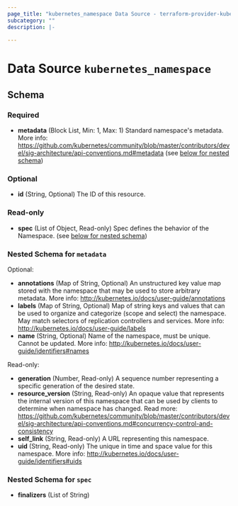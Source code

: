 ```yaml
---
page_title: "kubernetes_namespace Data Source - terraform-provider-kubernetes"
subcategory: ""
description: |-
  
---
```


# Data Source `kubernetes_namespace`





## Schema

### Required

- **metadata** (Block List, Min: 1, Max: 1) Standard namespace's metadata. More info: https://github.com/kubernetes/community/blob/master/contributors/devel/sig-architecture/api-conventions.md#metadata (see [below for nested schema](#nestedblock--metadata))

### Optional

- **id** (String, Optional) The ID of this resource.

### Read-only

- **spec** (List of Object, Read-only) Spec defines the behavior of the Namespace. (see [below for nested schema](#nestedatt--spec))

<a id="nestedblock--metadata"></a>
### Nested Schema for `metadata`

Optional:

- **annotations** (Map of String, Optional) An unstructured key value map stored with the namespace that may be used to store arbitrary metadata. More info: http://kubernetes.io/docs/user-guide/annotations
- **labels** (Map of String, Optional) Map of string keys and values that can be used to organize and categorize (scope and select) the namespace. May match selectors of replication controllers and services. More info: http://kubernetes.io/docs/user-guide/labels
- **name** (String, Optional) Name of the namespace, must be unique. Cannot be updated. More info: http://kubernetes.io/docs/user-guide/identifiers#names

Read-only:

- **generation** (Number, Read-only) A sequence number representing a specific generation of the desired state.
- **resource_version** (String, Read-only) An opaque value that represents the internal version of this namespace that can be used by clients to determine when namespace has changed. Read more: https://github.com/kubernetes/community/blob/master/contributors/devel/sig-architecture/api-conventions.md#concurrency-control-and-consistency
- **self_link** (String, Read-only) A URL representing this namespace.
- **uid** (String, Read-only) The unique in time and space value for this namespace. More info: http://kubernetes.io/docs/user-guide/identifiers#uids


<a id="nestedatt--spec"></a>
### Nested Schema for `spec`

- **finalizers** (List of String)


